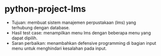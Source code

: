 # python-project-lms

* Tujuan: membuat sistem manajemen perpustakaan (lms) yang terhubung dengan database.
* Hasil test case: menampilkan menu lms dengan beberapa menu yang dapat dipilih.
* Saran perbaikan: menambahkan defensive programming di bagian input menu untuk menghindari kesalahan pada input.

 
